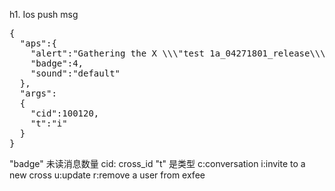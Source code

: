 h1. Ios push msg

<pre>
{
  "aps":{
    "alert":"Gathering the X \\\"test 1a_04271801_release\\\" 6:30 PM, Apr 27, 2012",
    "badge":4,
    "sound":"default"
  },
  "args":
  {
    "cid":100120,
    "t":"i"
  }
}
</pre>

"badge" 未读消息数量
cid: cross_id
"t" 是类型
c:conversation
i:invite to a new cross
u:update
r:remove a user from exfee